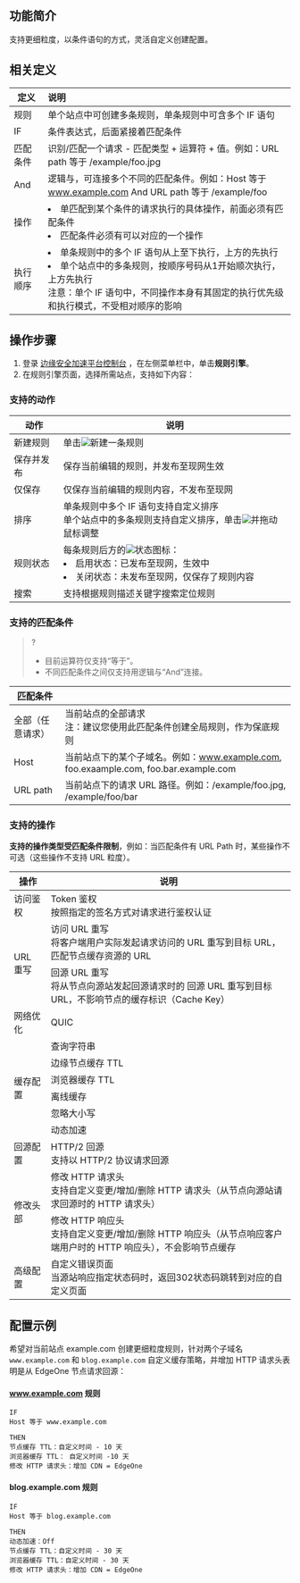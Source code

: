 ## 功能简介
支持更细粒度，以条件语句的方式，灵活自定义创建配置。


## 相关定义

| 定义     | 说明                                                         |
| -------- | :----------------------------------------------------------- |
| 规则     | 单个站点中可创建多条规则，单条规则中可含多个 IF 语句         |
| IF       | 条件表达式，后面紧接着匹配条件                               |
| 匹配条件 | 识别/匹配一个请求 - 匹配类型 + 运算符 + 值。例如：URL path  等于  /example/foo.jpg |
| And      | 逻辑与，可连接多个不同的匹配条件。例如：Host 等于 www.example.com And  URL path  等于  /example/foo |
| 操作     |  <li>单匹配到某个条件的请求执行的具体操作，前面必须有匹配条件</li> <li>匹配条件必须有可以对应的一个操作</li> |
| 执行顺序 | <li>单条规则中的多个 IF 语句从上至下执行，上方的先执行 </li> <li>单个站点中的多条规则，按顺序号码从1开始顺次执行，上方先执行</li>注意：单个 IF 语句中，不同操作本身有其固定的执行优先级和执行模式，不受相对顺序的影响 |

## 操作步骤

1. 登录 [边缘安全加速平台控制台](https://console.cloud.tencent.com/teo) ，在左侧菜单栏中，单击**规则引擎**。
2. 在规则引擎页面，选择所需站点，支持如下内容：

### 支持的动作

| 动作       | 说明                                                         |
| ---------- | ------------------------------------------------------------ |
| 新建规则   | 单击![](https://qcloudimg.tencent-cloud.cn/raw/9841d7c20f4a9cc1d61f9f7b1f481599.png)新建一条规则                                                 |
| 保存并发布 | 保存当前编辑的规则，并发布至现网生效                         |
| 仅保存     | 仅保存当前编辑的规则内容，不发布至现网                       |
| 排序       |单条规则中多个 IF 语句支持自定义排序<br>单个站点中的多条规则支持自定义排序，单击![](https://qcloudimg.tencent-cloud.cn/raw/9137077558f0404693d07da409b6b831.png)并拖动鼠标调整 |
| 规则状态   | 每条规则后方的![](https://qcloudimg.tencent-cloud.cn/raw/ec67f18d322643c8c111c9658ec5ec77.png)状态图标：<li>启用状态：已发布至现网，生效中</li><li>关闭状态：未发布至现网，仅保存了规则内容</li> |
| 搜索       | 支持根据规则描述关键字搜索定位规则                           |

### 支持的匹配条件
>?
>- 目前运算符仅支持“等于”。
>- 不同匹配条件之间仅支持用逻辑与“And”连接。
>
| 匹配条件         |                                                              |
| ---------------- | ------------------------------------------------------------ |
| 全部（任意请求） | 当前站点的全部请求<br>注：建议您使用此匹配条件创建全局规则，作为保底规则 |
| Host             | 当前站点下的某个子域名。例如：www.example.com, foo.exaample.com, foo.bar.example.com |
| URL path         | 当前站点下的请求 URL 路径。例如：/example/foo.jpg, /example/foo/bar |

### 支持的操作
**支持的操作类型受匹配条件限制**，例如：当匹配条件有 URL Path 时，某些操作不可选（这些操作不支持 URL 粒度）。
<table>
<thead>
<tr>
<th>操作</th>
<th>说明</th>
</tr>
</thead>
<tbody><tr>
<td>访问鉴权</td>
<td>Token 鉴权<br>按照指定的签名方式对请求进行鉴权认证</td>
</tr>
<tr>
 <td  rowspan=2 >URL 重写</td>
<td>访问 URL 重写<br>将客户端用户实际发起请求访问的 URL 重写到目标 URL，匹配节点缓存资源的 URL</td>
</tr>
<tr>
<td>回源 URL 重写<br>将从节点向源站发起回源请求时的 回源 URL 重写到目标 URL，不影响节点的缓存标识（Cache Key）</td>
</tr>
<tr>
<td>网络优化</td>
<td>QUIC</td>
</tr>
<tr>
 <td  rowspan=6 >缓存配置</td>
<td>查询字符串</td>
</tr>
<tr>
 <td>边缘节点缓存 TTL</td>
</tr>
<tr>
 <td>浏览器缓存 TTL</td>
</tr>
<tr>
 <td>离线缓存</td>
</tr>
<tr>
 <td>忽略大小写</td>
</tr>
<tr>
 <td>动态加速</td>
</tr>
<tr>
<td>回源配置</td>
<td>HTTP/2 回源<br>支持以 HTTP/2 协议请求回源</td>
</tr>
<tr>
 <td  rowspan=2 >修改头部</td>
<td>修改 HTTP 请求头<br>支持自定义变更/增加/删除 HTTP 请求头（从节点向源站请求回源时的 HTTP 请求头）</td>
</tr>
<tr>
 <td>修改 HTTP 响应头<br>支持自定义变更/增加/删除 HTTP 响应头（从节点响应客户端用户时的 HTTP 响应头），不会影响节点缓存</td>
</tr>
<tr>
<td>高级配置</td>
<td>自定义错误页面<br>当源站响应指定状态码时，返回302状态码跳转到对应的自定义页面</td>
</tr>
</tbody></table>

## 配置示例

希望对当前站点 example.com 创建更细粒度规则，针对两个子域名 `www.example.com` 和 `blog.example.com` 自定义缓存策略，并增加 HTTP 请求头表明是从 EdgeOne 节点请求回源：
#### www.example.com 规则
```
IF 
Host 等于 www.example.com

THEN
节点缓存 TTL：自定义时间 - 10 天
浏览器缓存 TTL： 自定义时间 -10 天
修改 HTTP 请求头：增加 CDN = EdgeOne
```

#### blog.example.com 规则
```
IF
Host 等于 blog.example.com

THEN
动态加速：Off
节点缓存 TTL：自定义时间 - 30 天
浏览器缓存 TTL：自定义时间 - 30 天
修改 HTTP 请求头：增加 CDN = EdgeOne
```
